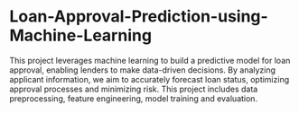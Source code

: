 # Loan-Approval-Prediction-using-Machine-Learning
This project leverages machine learning to build a predictive model for loan approval, enabling lenders to make data-driven decisions. By analyzing applicant information, we aim to accurately forecast loan status, optimizing approval processes and minimizing risk. This project includes data preprocessing, feature engineering, model training and evaluation.
